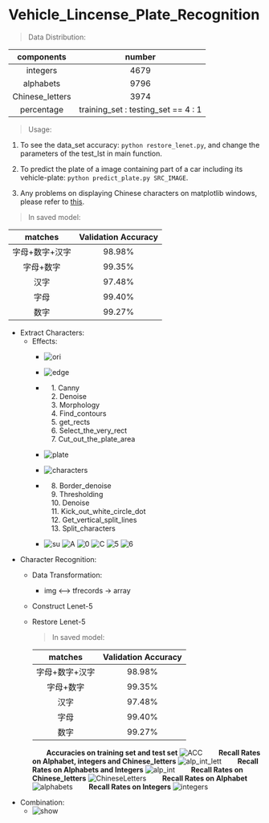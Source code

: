 # Vehicle_Lincense_Plate_Recognition

> Data Distribution:

|   components    |               number                |
| :-------------: | :---------------------------------: |
|    integers     |                4679                 |
|    alphabets    |                9796                 |
| Chinese_letters |                3974                 |
|   percentage    | training_set : testing_set == 4 : 1 |

> Usage:
1. To see the data_set accuracy: `python restore_lenet.py`, and change the parameters of the test_lst in main function.

2. To predict the plate of a image containing part of a car including its vehicle-plate: `python predict_plate.py SRC_IMAGE`.

3. Any problems on displaying Chinese characters on matplotlib windows, please refer to [this](http://www.cnblogs.com/ZhengPeng7/p/8823956.html).

> In saved model:

| matches  | Validation Accuracy |
| :------: | :-----------------: |
| 字母+数字+汉字 |       98.98%        |
|  字母+数字   |       99.35%        |
|    汉字    |       97.48%        |
|    字母    |       99.40%        |
|    数字    |       99.27%        |


+ Extract Characters:
  - Effects:
    + ![ori](./images/cars/car_0.jpg)

    + ![edge](./images/cars/recognition/edge_car_0.png)

    + &emsp;1. Canny  
      &emsp;2. Denoise  
      &emsp;3. Morphology  
      &emsp;4. Find\_contours  
      &emsp;5. get\_rects  
      &emsp;6. Select\_the\_very\_rect  
      &emsp;7. Cut\_out\_the\_plate\_area  

    + ![plate](./images/plate.png)

    + ![characters](./images/cars/recognition/characters_car_0.png)

    + &emsp;8. Border\_denoise  
      &emsp;9. Thresholding  
      &emsp;10. Denoise  
      &emsp;11. Kick\_out\_white\_circle\_dot  
      &emsp;12. Get\_vertical\_split\_lines  
      &emsp;13. Split_characters

    + ![su](./images/苏.png) ![A](./images/A.png) ![0](./images/0.png) ![C](./images/C.png) ![5](./images/5.png) ![6](./images/6.png)
+ Character Recognition:
  - Data Transformation:
      + img <--> tfrecords -> array
  - Construct Lenet-5
  - Restore Lenet-5
      > In saved model:

      | matches  | Validation Accuracy |
      | :------: | :-----------------: |
      | 字母+数字+汉字 |       98.98%        |
      |  字母+数字   |       99.35%        |
      |    汉字    |       97.48%        |
      |    字母    |       99.40%        |
      |    数字    |       99.27%        |
      &emsp;&emsp;**Accuracies on training set and test set**
      ![ACC](./images/Acc_in_training_on_alp_int_lett.png)
      &emsp;&emsp;**Recall Rates on Alphabet, integers and Chinese_letters**
      ![alp_int_lett](./images/Recall_rate_in_test_on_alp_int_lett.png)
      &emsp;&emsp;**Recall Rates on Alphabets and Integers**
      ![alp_int](./images/Recall_rate_in_test_on_alp_int.png)
      &emsp;&emsp;**Recall Rates on Chinese_letters**
      ![ChineseLetters](./images/Recall_rate_in_test_on_ChineseLetters.png)
      &emsp;&emsp;**Recall Rates on Alphabet**
      ![alphabets](./images/Recall_rate_in_test_on_alphabets.png)
      &emsp;&emsp;**Recall Rates on Integers**
      ![integers](./images/Recall_rate_in_test_on_integers.png)
+ Combination:
  - ![show](./images/cars/recognition/Recognition_car_0.png)
